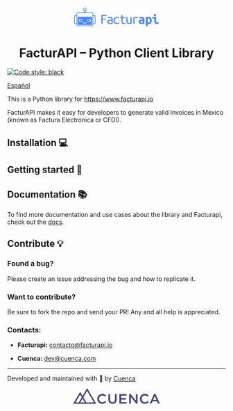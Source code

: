 <p align="center">
    <a href="https://facturapi.io">
        <img alt="Facturapi Logo" src="./images/facturapi-logo.svg" width="200" />
    </a>
</p>
<h1 align="center">
    FacturAPI – Python Client Library
</h1>

[![Code style: black](https://img.shields.io/badge/code%20style-black-000000.svg)](https://github.com/psf/black)

[Español](./README.es-MX.md)

This is a Python library for https://www.facturapi.io

FacturAPI makes it easy for developers to generate valid Invoices in Mexico (known as Factura Electrónica or CFDI).

## Installation 💻

## Getting started 🚀

## Documentation 📚
To find more documentation and use cases about the library and Facturapi, check out the [docs](http://docs.facturapi.io).
## Contribute 💡 
### Found a bug?
Please create an issue addressing the bug and how to replicate it.
### Want to contribute?
Be sure to fork the repo and send your PR! Any and all help is appreciated.
### Contacts:
- **Facturapi:** contacto@facturapi.io

- **Cuenca:** dev@cuenca.com

---
Developed and maintained with 💙 by [Cuenca](https://cuenca.com/)
<p align="center">
    <a href="https://cuenca.com/">
        <img alt="Cuenca Logo" src="./images/cuenca-full-logo.svg" width="200" />
    </a>
</p>

